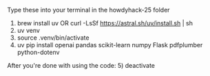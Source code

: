 Type these into your terminal in the howdyhack-25 folder
1) brew install uv OR curl -LsSf https://astral.sh/uv/install.sh | sh
2) uv venv
3) source .venv/bin/activate
4) uv pip install openai pandas scikit-learn numpy Flask pdfplumber python-dotenv

After you're done with using the code:
5) deactivate